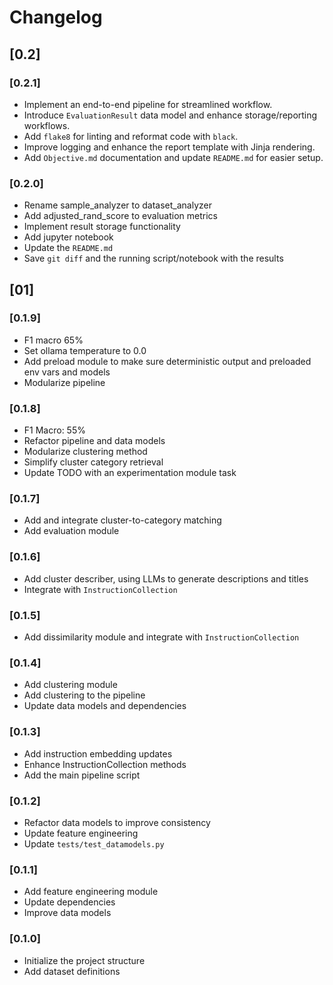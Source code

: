 # Changelog

## [0.2]

### [0.2.1]
- Implement an end-to-end pipeline for streamlined workflow.
- Introduce `EvaluationResult` data model and enhance storage/reporting workflows.
- Add `flake8` for linting and reformat code with `black`.
- Improve logging and enhance the report template with Jinja rendering.
- Add `Objective.md` documentation and update `README.md` for easier setup.

### [0.2.0]
- Rename sample_analyzer to dataset_analyzer
- Add adjusted_rand_score to evaluation metrics
- Implement result storage functionality
- Add jupyter notebook
- Update the `README.md`
- Save `git diff` and the running script/notebook with the results

## [01]

### [0.1.9]
- F1 macro 65%
- Set ollama temperature to 0.0
- Add preload module to make sure deterministic output and preloaded env vars and models
- Modularize pipeline

### [0.1.8]
- F1 Macro: 55%
- Refactor pipeline and data models
- Modularize clustering method
- Simplify cluster category retrieval
- Update TODO with an experimentation module task


### [0.1.7]
- Add and integrate cluster-to-category matching
- Add evaluation module

### [0.1.6]
- Add cluster describer, using LLMs to generate descriptions and titles
- Integrate with `InstructionCollection`

### [0.1.5]
- Add dissimilarity module and integrate with `InstructionCollection`

### [0.1.4]
- Add clustering module
- Add clustering to the pipeline
- Update data models and dependencies

### [0.1.3]
- Add instruction embedding updates
- Enhance InstructionCollection methods
- Add the main pipeline script

### [0.1.2]
- Refactor data models to improve consistency
- Update feature engineering
- Update `tests/test_datamodels.py`

### [0.1.1]
- Add feature engineering module
- Update dependencies
- Improve data models

### [0.1.0]
- Initialize the project structure
- Add dataset definitions
